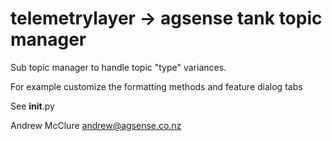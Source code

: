telemetrylayer -> agsense tank topic manager
============================================

Sub topic manager to handle topic "type" variances.

For example customize the formatting methods and feature dialog tabs

See __init__.py

Andrew McClure <andrew@agsense.co.nz>

